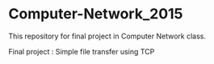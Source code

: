# Computer-Network_2015

This repository for final project in Computer Network class.

Final project : Simple file transfer using TCP

